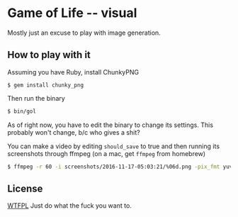 Game of Life -- visual
======================

Mostly just an excuse to play with image generation.


How to play with it
-------------------

Assuming you have Ruby, install ChunkyPNG

```Sh
$ gem install chunky_png
```

Then run the binary

```sh
$ bin/gol
```

As of right now, you have to edit the binary to change its settings.
This probably won't change, b/c who gives a shit?

You can make a video by editing `should_save` to true and then running its screenshots through ffmpeg
(on a mac, get `ffmpeg` from homebrew)

```sh
$ ffmpeg -r 60 -i screenshots/2016-11-17-05:03:21/%06d.png -pix_fmt yuv420p example.mp4
```


License
-------

[WTFPL](http://www.wtfpl.net/about/) Just do what the fuck you want to.
